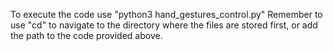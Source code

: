 To execute the code use "python3 hand_gestures_control.py" 
Remember to use "cd" to navigate to the directory where the files are stored first, or add the path to the code provided above.
